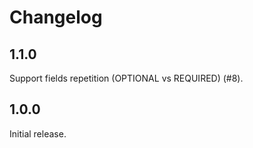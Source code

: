 # Changelog

## 1.1.0

Support fields repetition (OPTIONAL vs REQUIRED) (#8).

## 1.0.0

Initial release.

